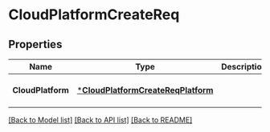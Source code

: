 # CloudPlatformCreateReq

## Properties
Name | Type | Description | Notes
------------ | ------------- | ------------- | -------------
**CloudPlatform** | [***CloudPlatformCreateReqPlatform**](CloudPlatformCreateReq_Platform.md) |  | [optional] [default to null]

[[Back to Model list]](../README.md#documentation-for-models) [[Back to API list]](../README.md#documentation-for-api-endpoints) [[Back to README]](../README.md)



